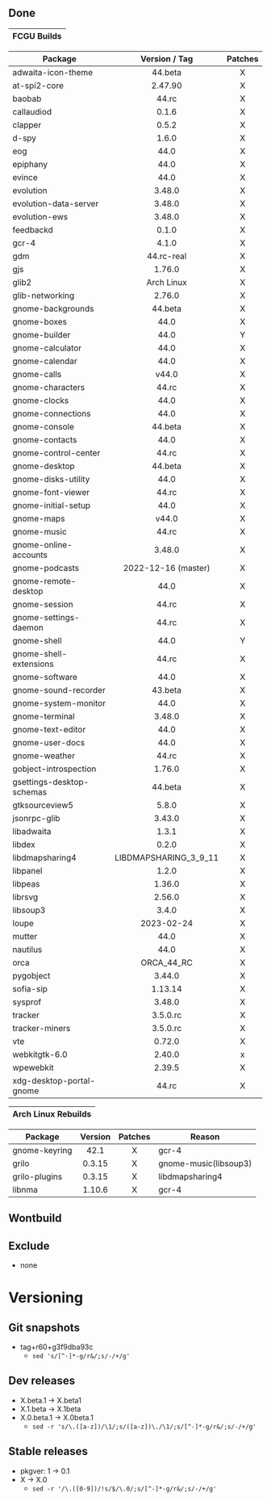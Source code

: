 ## Done
|  FCGU Builds  |
|:-------------:|

| Package                   |  Version / Tag  | Patches |
|---------------------------|:---------------:|:-------:|
| adwaita-icon-theme        | 44.beta         |    X    |
| at-spi2-core              | 2.47.90         |    X    |
| baobab                    | 44.rc           |    X    |
| callaudiod                | 0.1.6           |    X    |
| clapper                   | 0.5.2           |    X    |
| d-spy                     | 1.6.0           |    X    |
| eog                       | 44.0            |    X    |
| epiphany                  | 44.0            |    X    |
| evince                    | 44.0            |    X    |
| evolution                 | 3.48.0          |    X    |
| evolution-data-server     | 3.48.0          |    X    |
| evolution-ews             | 3.48.0          |    X    |
| feedbackd                 | 0.1.0           |    X    |
| gcr-4                     | 4.1.0           |    X    |
| gdm                       | 44.rc-real      |    X    |
| gjs                       | 1.76.0          |    X    |
| glib2                     | Arch Linux      |    X    |
| glib-networking           | 2.76.0          |    X    |
| gnome-backgrounds         | 44.beta         |    X    |
| gnome-boxes               | 44.0            |    X    |
| gnome-builder             | 44.0            |    Y    |
| gnome-calculator          | 44.0            |    X    |
| gnome-calendar            | 44.0            |    X    |
| gnome-calls               | v44.0           |    X    |
| gnome-characters          | 44.rc           |    X    |
| gnome-clocks              | 44.0            |    X    |
| gnome-connections         | 44.0            |    X    |
| gnome-console             | 44.beta         |    X    |
| gnome-contacts            | 44.0            |    X    |
| gnome-control-center      | 44.rc           |    X    |
| gnome-desktop             | 44.beta         |    X    |
| gnome-disks-utility       | 44.0            |    X    |
| gnome-font-viewer         | 44.rc           |    X    |
| gnome-initial-setup       | 44.0            |    X    |
| gnome-maps                | v44.0           |    X    |
| gnome-music               | 44.rc           |    X    |
| gnome-online-accounts     | 3.48.0          |    X    |
| gnome-podcasts            | 2022-12-16 (master)|    X    |
| gnome-remote-desktop      | 44.0            |    X    |
| gnome-session             | 44.rc           |    X    |
| gnome-settings-daemon     | 44.rc           |    X    |
| gnome-shell               | 44.0            |    Y    |
| gnome-shell-extensions    | 44.rc           |    X    |
| gnome-software            | 44.0            |    X    |
| gnome-sound-recorder      | 43.beta         |    X    |
| gnome-system-monitor      | 44.0            |    X    |
| gnome-terminal            | 3.48.0          |    X    |
| gnome-text-editor         | 44.0            |    X    |
| gnome-user-docs           | 44.0            |    X    |
| gnome-weather             | 44.rc           |    X    |
| gobject-introspection     | 1.76.0          |    X    |
| gsettings-desktop-schemas | 44.beta         |    X    |
| gtksourceview5            | 5.8.0           |    X    |
| jsonrpc-glib              | 3.43.0          |    X    |
| libadwaita                | 1.3.1           |    X    |
| libdex                    | 0.2.0           |    X    |
| libdmapsharing4           | LIBDMAPSHARING_3_9_11|    X    |
| libpanel                  | 1.2.0           |    X    |
| libpeas                   | 1.36.0          |    X    |
| librsvg                   | 2.56.0          |    X    |
| libsoup3                  | 3.4.0           |    X    |
| loupe                     | 2023-02-24      |    X    |
| mutter                    | 44.0            |    X    |
| nautilus                  | 44.0            |    X    |
| orca                      | ORCA_44_RC      |    X    |
| pygobject                 | 3.44.0          |    X    |
| sofia-sip                 | 1.13.14         |    X    |
| sysprof                   | 3.48.0          |    X    |
| tracker                   | 3.5.0.rc        |    X    |
| tracker-miners            | 3.5.0.rc        |    X    |
| vte                       | 0.72.0          |    X    |
| webkitgtk-6.0             | 2.40.0          |    x    |
| wpewebkit                 | 2.39.5          |    X    |
| xdg-desktop-portal-gnome  | 44.rc           |    X    |


|  Arch Linux Rebuilds  |
|:---------------------:|

| Package       |  Version  | Patches | Reason |
|---------------|:---------:|:-------:|--------|
| gnome-keyring | 42.1      |    X    | gcr-4  |
| grilo         | 0.3.15    |    X    | gnome-music(libsoup3) |
| grilo-plugins | 0.3.15    |    X    | libdmapsharing4 |
| libnma        | 1.10.6    |    X    | gcr-4  |



## Wontbuild

## Exclude
- none

# Versioning
## Git snapshots
* tag+r60+g3f9dba93c
  * `sed 's/[^-]*-g/r&/;s/-/+/g'`

## Dev releases
* X.beta.1 -> X.beta1
* X.1.beta -> X.1beta
* X.0.beta.1 -> X.0beta.1
  * `sed -r 's/\.([a-z])/\1/;s/([a-z])\./\1/;s/[^-]*-g/r&/;s/-/+/g'`

## Stable releases
* pkgver: 1 -> 0.1
* X -> X.0
  * `sed -r '/\.([0-9])/!s/$/\.0/;s/[^-]*-g/r&/;s/-/+/g'`